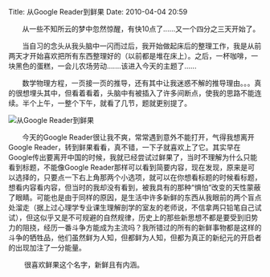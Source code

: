 Title: 从Google Reader到鲜果
Date: 2010-04-04 20:59

<p> &nbsp;&nbsp; &nbsp; &nbsp; 从一些不知所云的梦中忽然惊醒，有快10点了......又一个四分之三天开始了。 </p> 
<p>&nbsp;&nbsp; &nbsp; &nbsp; 当自习的念头从我头脑中一闪而过后，我开始做起床后的整理工作，我是从前两天才开始喜欢把所有东西整理好的（以前都是堆在床上）。之后，一杯咖啡，一块黑色的蛋糕，一会儿农场劳动.......该进入今天的主题了......</p> 
<p>&nbsp;&nbsp; &nbsp; &nbsp; 数学物理方程，一页接一页的推导，还有其中让我迷惑不解的推导理由。。。真的很想埋头其中，但看着看着，头脑中有被插入了许多间断点，使我的思路不能连续。半个上午，一整个下午，就看了几节，题就更别提了。</p> 
<img src="http://simg.sinajs.cn/blog7style/images/common/sg_trans.gif"  real_src="http://www.samepoint.com/images/Newspaper_Feed_512x512.png"  alt="从Google&nbsp;Reader到鲜果"  title="从Google&nbsp;Reader到鲜果"  style="max-width:500px;"  /> 
<br /> 
<p>&nbsp;&nbsp; &nbsp; &nbsp; 今天的Google Reader很让我不爽，常常遇到意外不能打开，气得我想离开Google Reader，转到鲜果看看，真不错，一下子就喜欢上了它。其实早在Google传出要离开中国的时候，我就已经尝试过鲜果了，当时不理解为什么只能看到标题，不能像Google Reader那样可以看到简要内容，现在发现，原来是可以选择的，只要点一下右上角那两个小选项，就可以在你想看标题的时候看标题，想看内容看内容，但当时的我却没有看到，被我具有的那种“惧怕”改变的天性蒙蔽了眼睛。可能也是由于同样的原因，是生活中许多新鲜的东西从我眼前的两个盲点处溜走（据上过心理学专业课生理解剖学的室友的老师说，不信拿两只铅笔自己试试），但这似乎又是不可规避的自然规律，历史上的那些新思想不都是要受到旧势力的阻挠，经历一番斗争方能成为主流吗？我所错过的所有的新鲜事物都是这样的斗争的牺牲品，他们虽然鲜为人知，但都鲜为人知，但都为真正的新纪元的开启者的出现加注了一分能量。</p> 
<p>&nbsp;&nbsp; &nbsp; &nbsp; &nbsp;很喜欢鲜果这个名字，新鲜且有内涵。</p>
